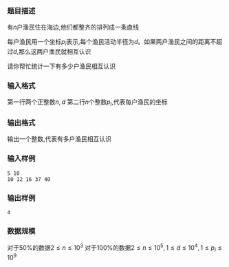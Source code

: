 ### 题目描述
有$n$户渔民住在海边,他们都整齐的排列成一条直线

每户渔民用一个坐标$p_i$表示,每个渔民活动半径为$d$。如果两户渔民之间的距离不超过$d$,那么这两户渔民就相互认识

请你帮忙统计一下有多少户渔民相互认识
### 输入格式
第一行两个正整数$n,d$
第二行$n$个整数$p_i$,代表每户渔民的坐标
### 输出格式
输出一个整数,代表有多户渔民相互认识
### 输入样例
```
5 10
10 12 16 37 40
```
### 输出样例
```
4
```
### 数据规模
对于$50\%$的数据$2 \leq n \leq 10^3$
对于$100\%$的数据$2 \leq n \leq 10^5,1 \leq d \leq 10^4,1 \leq p_i \leq 10^9$